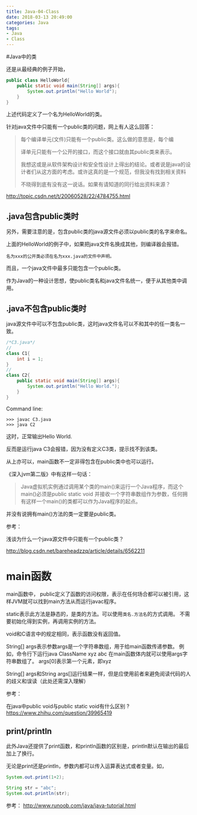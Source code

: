 ```yaml
---
title: Java-04-Class
date: 2018-03-13 20:49:00
categories: Java
tags:
- Java
- Class
---
```


#Java中的类 

还是从最经典的例子开始，

```java
public class HelloWorld{
	public static void main(String[] args){
		System.out.println("Hello World");
	}
}
```

上述代码定义了一个名为HelloWorld的类。

针对java文件中只能有一个public类的问题，网上有人这么回答：

> 每个编译单元(文件)只能有一个public类。这么做的意思是，每个编 
>
> 译单元只能有一个公开的接口，而这个接口就由其public类来表示。
>
> 我想这或是从软件架构设计和安全性设计上得出的结论。或者说是java的设计者们从这方面的考虑。或许这真的是一个规范，但我没有找到相关资料
>
> 不晓得到底有没有这一说话。如果有请知道的同行给出资料来源？

<http://topic.csdn.net/t/20060528/22/4784755.html>

## .java包含public类时

另外，需要注意的是，包含public类的java源文件必须以public类的名字来命名。

上面的HelloWorld的例子中，如果把java文件名换成其他，则编译器会报错。

`名为xxx的公开类必须在名为xxx.java的文件中声明。`

而且，一个java文件中最多只能包含一个public类。

作为Java的一种设计思想，使public类名和java文件名统一，便于从其他类中调用。

## .java不包含public类时

java源文件中可以不包含public类，这时java文件名可以不和其中的任一类名一致。

```java
/*C3.java*/
// 
class C1{
	int i = 1;
}
// 
class C2{
	public static void main(String[] args){
		System.out.println("Hello World.");
	}
}
```

Command line:

```
>>> javac C3.java
>>> java C2
```

这时，正常输出Hello World.

反而是运行java C3会报错，因为没有定义C3类，提示找不到该类。

从上亦可以，main函数不一定非得包含在public类中也可以运行。

《深入jvm第二版》中有这样一句话：

> Java虚拟机实例通过调用某个类的main()来运行一个Java程序，而这个main()必须是public static void 并接收一个字符串数组作为参数，任何拥有这样一个main()的类都可以作为Java程序的起点。

并没有说拥有main()方法的类一定要是public类。

参考：

浅谈为什么一个java源文件中只能有一个public类？

http://blog.csdn.net/bareheadzzq/article/details/6562211

# main函数


main函数中，
public定义了函数的访问权限，表示在任何场合都可以被引用，这样JVM就可以找到main方法从而运行javac程序。

static表示此方法是静态的，是类的方法。可以使用`类名.方法名`的方式调用。
不需要初始化得到实例，再调用实例的方法。

void和C语言中的规定相同，表示函数没有返回值。

String[] args表示参数args是一个字符串数组，用于给main函数传递参数。
例如，命令行下运行java ClassName xyz abc
在main函数体内就可以使用args字符串数组了。
args[0]表示第一个元素，即xyz

String[] args和String args[]运行结果一样，但是应使用前者来避免阅读代码的人的歧义和误读（此处还需深入理解）

参考：

在java中public void与public static void有什么区别 ?
https://www.zhihu.com/question/39965419

## print/println

此外Java还提供了print函数，和println函数的区别是，println默认在输出的最后加上了换行。

无论是print还是println，参数内都可以传入运算表达式或者变量。如，

```java
System.out.print(1+2);

String str = "abc";
System.out.println(str);
```

参考：
http://www.runoob.com/java/java-tutorial.html

